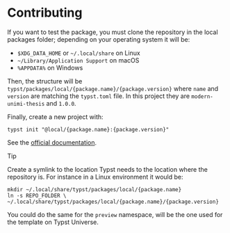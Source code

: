# Contributing

If you want to test the package, you must clone the repository in the local packages folder; depending on your operating system it will be:

- `$XDG_DATA_HOME` or `~/.local/share` on Linux
- `~/Library/Application Support` on macOS
- `%APPDATA%` on Windows

Then, the structure will be `typst/packages/local/{package.name}/{package.version}` where `name` and `version` are matching the `typst.toml` file. In this project they are `modern-unimi-thesis` and `1.0.0`.

Finally, create a new project with:

```shell
typst init "@local/{package.name}:{package.version}"
```

See the [official documentation](https://github.com/typst/packages?tab=readme-ov-file#local-packages).

> [!TIP]
> Create a symlink to the location Typst needs to the location where the repository is. For instance in a Linux environment it would be:
>
> ```shellSper
> mkdir ~/.local/share/typst/packages/local/{package.name}
> ln -s REPO_FOLDER \
> ~/.local/share/typst/packages/local/{package.name}/{package.version}
> ```
>
> You could do the same for the `preview` namespace, will be the one used for the template on Typst Universe.
